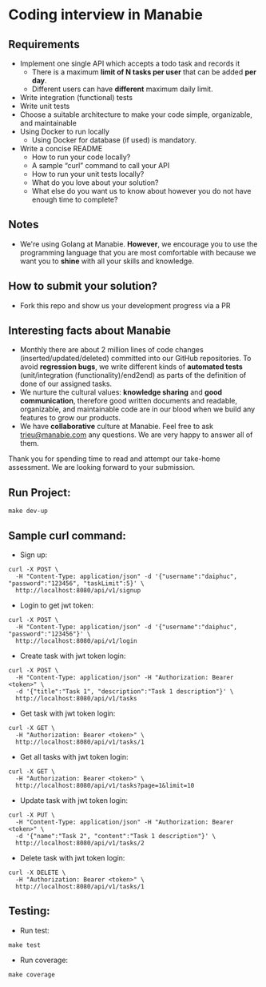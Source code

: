 # Coding interview in Manabie

## Requirements

- Implement one single API which accepts a todo task and records it
    - There is a maximum **limit of N tasks per user** that can be added **per day**.
    - Different users can have **different** maximum daily limit.
- Write integration (functional) tests
- Write unit tests
- Choose a suitable architecture to make your code simple, organizable, and maintainable
- Using Docker to run locally
    - Using Docker for database (if used) is mandatory.
- Write a concise README
    - How to run your code locally?
    - A sample “curl” command to call your API
    - How to run your unit tests locally?
    - What do you love about your solution?
    - What else do you want us to know about however you do not have enough time to complete?

## Notes

- We're using Golang at Manabie. **However**, we encourage you to use the programming language that you are most comfortable with because we want you to **shine** with all your skills and knowledge.

## How to submit your solution?

- Fork this repo and show us your development progress via a PR

## Interesting facts about Manabie

- Monthly there are about 2 million lines of code changes (inserted/updated/deleted) committed into our GitHub repositories. To avoid **regression bugs**, we write different kinds of **automated tests** (unit/integration (functionality)/end2end) as parts of the definition of done of our assigned tasks.
- We nurture the cultural values: **knowledge sharing** and **good communication**, therefore good written documents and readable, organizable, and maintainable code are in our blood when we build any features to grow our products.
- We have **collaborative** culture at Manabie. Feel free to ask trieu@manabie.com any questions. We are very happy to answer all of them.

Thank you for spending time to read and attempt our take-home assessment. We are looking forward to your submission.

## Run Project:

```shell
make dev-up
```

## Sample curl command:

- Sign up:

```shell
curl -X POST \
  -H "Content-Type: application/json" -d '{"username":"daiphuc", "password":"123456", "taskLimit":5}' \
  http://localhost:8080/api/v1/signup
```

- Login to get jwt token:

```shell
curl -X POST \
  -H "Content-Type: application/json" -d '{"username":"daiphuc", "password":"123456"}' \
  http://localhost:8080/api/v1/login
```

- Create task with jwt token login:

```shell
curl -X POST \
  -H "Content-Type: application/json" -H "Authorization: Bearer <token>" \
  -d '{"title":"Task 1", "description":"Task 1 description"}' \
  http://localhost:8080/api/v1/tasks
```

- Get task with jwt token login:

```shell
curl -X GET \
  -H "Authorization: Bearer <token>" \
  http://localhost:8080/api/v1/tasks/1
```

- Get all tasks with jwt token login:

```shell
curl -X GET \
  -H "Authorization: Bearer <token>" \
  http://localhost:8080/api/v1/tasks?page=1&limit=10
```

- Update task with jwt token login:

```shell
curl -X PUT \
  -H "Content-Type: application/json" -H "Authorization: Bearer <token>" \
  -d '{"name":"Task 2", "content":"Task 1 description"}' \
  http://localhost:8080/api/v1/tasks/2
```

- Delete task with jwt token login:

```shell
curl -X DELETE \
  -H "Authorization: Bearer <token>" \
  http://localhost:8080/api/v1/tasks/1
```

## Testing:

- Run test:

```shell
make test
```

- Run coverage:

```shell
make coverage
```
